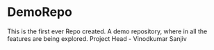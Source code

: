 # DemoRepo

This is the first ever Repo created. A demo repository, where in all the features are being explored.
Project Head - Vinodkumar Sanjiv
